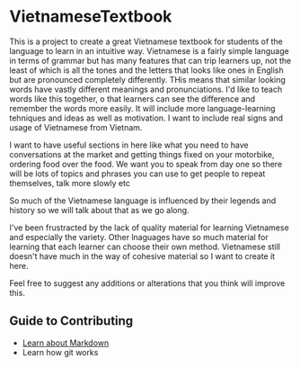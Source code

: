 # VietnameseTextbook

This is a project to create a great Vietnamese textbook for students of the language to learn in an intuitive way. 
Vietnamese is a fairly simple language in terms of grammar but has many features that can trip learners up, not the least of which 
is all the tones and the letters that looks like ones in English but are pronounced completely differently.
THis means that similar looking words have vastly different meanings and pronunciations. I'd like to teach words like this together, 
o that learners can see the difference and remember the words more easily. It will include more language-learning tehniques and ideas as 
well as motivation. I want to include real signs and usage of Vietnamese from Vietnam. 

I want to have useful sections in here like what you need to have conversations at the market and getting things fixed on your motorbike, 
ordering food over the food.
We want you to speak from day one so there will be lots of topics and phrases you can use to get people to repeat themselves, talk more slowly etc

So much of the Vietnamese language is influenced by their legends and history so we will talk about that as we go along.

I've been frustracted by the lack of quality material for learning Vietnamese and especially the variety. Other lnaguages have so much 
material for learning that each learner can choose their own method. Vietnamese still doesn't have much in the way of cohesive material
so I want to create it here.

Feel free to suggest any additions or alterations that you think will improve this.


## Guide to Contributing

- [Learn about Markdown](https://guides.github.com/features/mastering-markdown/)
- Learn how git works
